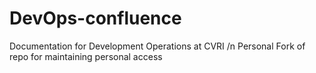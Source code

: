 # DevOps-confluence
Documentation for Development Operations at CVRI /n
Personal Fork of repo for maintaining personal access
